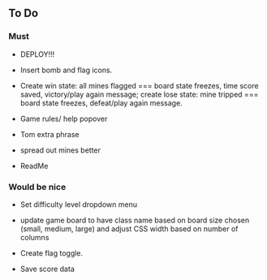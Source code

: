## To Do

### Must

- DEPLOY!!!

- Insert bomb and flag icons.

- Create win state: all mines flagged === board state freezes, time score saved, victory/play again message; create lose state: mine tripped === board state freezes, defeat/play again message.

- Game rules/ help popover 

- Tom extra phrase

- spread out mines better

- ReadMe

### Would be nice

- Set difficulty level dropdown menu

- update game board to have class name based on board size chosen (small, medium, large) and adjust CSS width based on number of columns 

- Create flag toggle.

- Save score data
